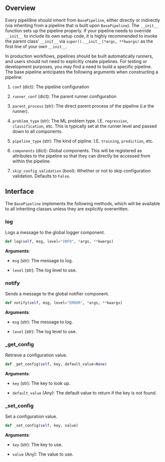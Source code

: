 ## Overview

Every pipeli9ne should inherit from `BasePipeline`, either directly or indirectly (via inheriting from a pipeline that is built upon `BasePipeline`). The `__init__` function sets up the pipeline properly. If your pipeline needs to override `__init__` to include its own setup code, it is highly recommended to invoke the parent class' `__init__` via `super().__init__(*args, **kwargs)` as the first line of your own `__init__`. 

In production workflows, pipelines should be built automatically runners, and users should not need to explicitly create pipelines. For testing or development purposes, you may find a need to build a specific pipeline. The base pipeline anticipates the following arguments when constructing a pipeline: 

1. `conf` (dict): The pipeline configuration

2.  `runner_conf` (dict): The parent runner configuration

3. `parent_process` (str): The direct parent process of the pipeline (i.e the runner). 

4. `problem_type` (str): The ML problem type. I.E. `regression`, `classification`, etc. This is typically set at the runner level and passed down to all components. 

5. `pipeline_type` (str): The kind of pipline. I.E. `training`, `prediction`, etc. 

6. `components` (dict): Global components. This will be registered as attributes to the pipeline so that they can directly be accessed from within the pipeline.  

7. `skip_config_validation` (bool): Whether or not to skip configuration validation. Defaults to `False`.

## Interface

The `BasePipeline` implements the following methods, which will be available to all inheriting classes unless they are explicitly overwritten. 

### log 

Logs a message to the global logger component. 

```python
def log(self, msg, level="INFO", *args, **kwargs)
```

**Arguments**: 

- `msg` (str): The message to log. 

- `level` (str): The log level to use. 

### notify 

Sends a message to the global notifier component. 

```python
def notify(self, msg, level="ERROR", *args, **kwargs)
```
**Arguments**: 

- `msg` (str): The message to log. 

- `level` (str): The log level to use. 

### _get_config

Retrieve a configuration value. 

```python 
def _get_config(self, key, default_value=None)
```

**Arguments**: 

- `key` (str): The key to look up. 

- `default_value` (Any): The default value to return if the key is not found.

### _set_config

Set a configuration value. 

```python
def _set_config(self, key, value)
```

**Arguments**: 

- `key` (str): The key to use. 

- `value` (Any): The value to use.